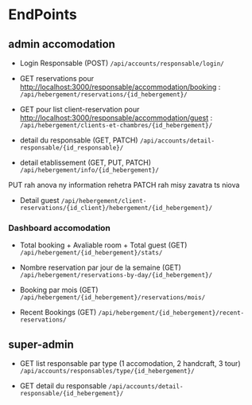 
# EndPoints

## admin accomodation

* Login Responsable (POST)
`/api/accounts/responsable/login/`

* GET reservations pour <http://localhost:3000/responsable/accommodation/booking> :
`/api/hebergement/reservations/{id_hebergement}/`

* GET pour list client-reservation pour <http://localhost:3000/responsable/accommodation/guest> :
`/api/hebergement/clients-et-chambres/{id_hebergement}/`

* detail du responsable (GET, PATCH)
`/api/accounts/detail-responsable/{id_responsable}/`

* detail etablissement (GET, PUT, PATCH)
`/api/hebergement/info/{id_hebergement}/`

PUT rah anova ny information rehetra
PATCH rah misy zavatra ts niova

* Detail guest
`/api/hebergement/client-reservations/{id_client}/hebergement/{id_hebergement}/`

### Dashboard accomodation

* Total booking + Avaliable room + Total guest (GET)
`/api/hebergement/{id_hebergement}/stats/`

* Nombre reservation par jour de la semaine (GET)
`/api/hebergement/reservations-by-day/{id_hebergement}/`

* Booking par mois (GET)
`/api/hebergement/{id_hebergement}/reservations/mois/`

* Recent Bookings (GET)
`/api/hebergement/{id_hebergement}/recent-reservations/`





## super-admin

* GET list responsable par type (1 accomodation, 2 handcraft, 3 tour)
`/api/accounts/responsables/type/{id_hebergement}/`

* GET detail du responsable
`/api/accounts/detail-responsable/{id_hebergement}/`
